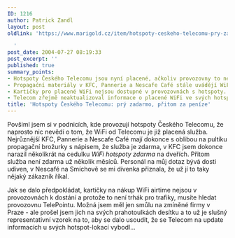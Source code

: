 ```yaml
---
ID: 1216
author: Patrick Zandl
layout: post
oldlink: 'https://www.marigold.cz/item/hotspoty-ceskeho-telecomu-pry-zadarmo-pritom-za-penize

  '
post_date: 2004-07-27 08:19:33
post_excerpt: ''
published: true
summary_points:
- Hotspoty Českého Telecomu jsou nyní placené, ačkoliv provozovny to nevědí.
- Propagační materiály v KFC, Pannerie a Nescafe Café stále uvádějí WiFi zdarma.
- Kartičky pro placené WiFi nejsou dostupné v provozovnách s hotspoty.
- Telecom zřejmě neaktualizoval informace o placené WiFi ve svých hotspot lokalitách.
title: 'Hotspoty Českého Telecomu: prý zadarmo, přitom za peníze'
---
```


<p>
Povšiml jsem si v podnicích, kde provozují hotspoty Českého Telecomu, že naprosto nic nevědí o tom, že WiFi od Telecomu je již placená služba. Nejrůznější KFC, Pannerie a Nescafe Café mají dokonce s oblibou na pultíku propagační brožurky s nápisem, že služba je zdarma, v KFC jsem dokonce narazil několikrát na cedulku <em>WiFi hotspoty zdarma</em> na dveřích. Přitom služba není zdarma už několik měsíců. Personál na můj dotaz bývá dosti udiven, v Nescafé na Smíchově se mi dívenka přiznala, že už jí to taky nějaký zákazník říkal. </p>
<p>
Jak se dalo předpokládat, kartičky na nákup WiFi airtime nejsou v provozovnách k dostání a protože to není trhák pro trafiky, musíte hledat provozovnu TelePointu. Možná jsem měl jen smůlu na zmíněné firmy v Praze - ale prošel jsem jich na svých prahotoulkách desítku a to už je slušný representativní vzorek na to, aby se dalo usoudit, že se Telecom na update informacích u svých hotspot-lokací vybodl...</p>